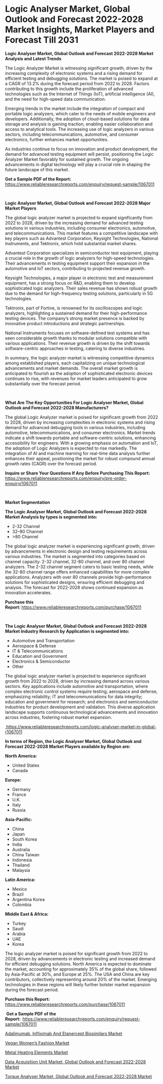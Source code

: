 <p><h1>Logic Analyser Market, Global Outlook and Forecast 2022-2028 Market Insights, Market Players and Forecast Till 2031</h1></p><p><strong>Logic Analyser Market, Global Outlook and Forecast 2022-2028 Market Analysis and Latest Trends</strong></p>
<p><p>The Logic Analyzer Market is witnessing significant growth, driven by the increasing complexity of electronic systems and a rising demand for efficient testing and debugging solutions. The market is poised to expand at a CAGR of 13.2% during the forecast period from 2022 to 2028. Factors contributing to this growth include the proliferation of advanced technologies such as the Internet of Things (IoT), artificial intelligence (AI), and the need for high-speed data communication.</p><p>Emerging trends in the market include the integration of compact and portable logic analyzers, which cater to the needs of mobile engineers and developers. Additionally, the adoption of cloud-based solutions for data storage and analysis is gaining traction, enabling easier collaboration and access to analytical tools. The increasing use of logic analyzers in various sectors, including telecommunications, automotive, and consumer electronics, further enhances market opportunities.</p><p>As industries continue to focus on innovation and product development, the demand for advanced testing equipment will persist, positioning the Logic Analyzer Market favorably for sustained growth. The ongoing advancements in digital technology will play a crucial role in shaping the future landscape of this market.</p></p>
<p><strong>Get a Sample PDF of the Report:&nbsp;</strong> <a href="https://www.reliableresearchreports.com/enquiry/request-sample/1067011">https://www.reliableresearchreports.com/enquiry/request-sample/1067011</a></p>
<p>&nbsp;</p>
<p><strong>Logic Analyser Market, Global Outlook and Forecast 2022-2028 Major Market Players</strong></p>
<p><p>The global logic analyzer market is projected to expand significantly from 2022 to 2028, driven by the increasing demand for advanced testing solutions in various industries, including consumer electronics, automotive, and telecommunications. This market features a competitive landscape with key players such as Advantest Corporation, Keysight Technologies, National Instruments, and Tektronix, which hold substantial market shares.</p><p>Advantest Corporation specializes in semiconductor test equipment, playing a crucial role in the growth of logic analyzers for high-speed technologies. Their advancements in testing equipment support their expansion in the automotive and IoT sectors, contributing to projected revenue growth.</p><p>Keysight Technologies, a major player in electronic test and measurement equipment, has a strong focus on R&D, enabling them to develop sophisticated logic analyzers. Their sales revenue has shown robust growth due to the demand for high-frequency testing solutions, particularly in 5G technologies.</p><p>Tektronix, part of Fortive, is renowned for its oscilloscopes and logic analyzers, highlighting a sustained demand for their high-performance testing devices. The company’s strong market presence is backed by innovative product introductions and strategic partnerships.</p><p>National Instruments focuses on software-defined test systems and has seen considerable growth thanks to modular solutions compatible with various applications. Their revenue growth is driven by the shift towards software-centric approaches in testing, catering to diverse industries.</p><p>In summary, the logic analyzer market is witnessing competitive dynamics among established players, each capitalizing on unique technological advancements and market demands. The overall market growth is anticipated to flourish as the adoption of sophisticated electronic devices continues to rise, with revenues for market leaders anticipated to grow substantially over the forecast period.</p></p>
<p>&nbsp;</p>
<p><strong>What Are The Key Opportunities For Logic Analyser Market, Global Outlook and Forecast 2022-2028 Manufacturers?</strong></p>
<p><p>The global Logic Analyzer market is poised for significant growth from 2022 to 2028, driven by increasing complexities in electronic systems and rising demand for advanced debugging tools in various industries, including automotive, telecommunications, and consumer electronics. Market trends indicate a shift towards portable and software-centric solutions, enhancing accessibility for engineers. With a growing emphasis on automation and IoT, the adoption of Logic Analyzers is expected to rise markedly. The integration of AI and machine learning for real-time data analysis further enhances their appeal, positioning the market for robust compound annual growth rates (CAGR) over the forecast period.</p></p>
<p><strong>Inquire or Share Your Questions If Any Before Purchasing This Report:</strong> <a href="https://www.reliableresearchreports.com/enquiry/pre-order-enquiry/1067011">https://www.reliableresearchreports.com/enquiry/pre-order-enquiry/1067011</a></p>
<p>&nbsp;</p>
<p><strong>Market Segmentation</strong></p>
<p><strong>The Logic Analyser Market, Global Outlook and Forecast 2022-2028 Market Analysis by types is segmented into:</strong></p>
<p><ul><li>2-32 Channel</li><li>32–80 Channel</li><li>>80 Channel</li></ul></p>
<p><p>The global logic analyzer market is experiencing significant growth, driven by advancements in electronic design and testing requirements across various industries. The market is segmented into categories based on channel capacity: 2-32 channel, 32-80 channel, and over 80 channel analyzers. The 2-32 channel segment caters to basic testing needs, while the 32-80 channel range offers enhanced capabilities for more complex applications. Analyzers with over 80 channels provide high-performance solutions for sophisticated designs, ensuring efficient debugging and analysis. The forecast for 2022-2028 shows continued expansion as innovation accelerates.</p></p>
<p><strong>Purchase this Report:&nbsp;</strong><a href="https://www.reliableresearchreports.com/purchase/1067011">https://www.reliableresearchreports.com/purchase/1067011</a></p>
<p>&nbsp;</p>
<p><strong>The Logic Analyser Market, Global Outlook and Forecast 2022-2028 Market Industry Research by Application is segmented into:</strong></p>
<p><ul><li>Automotive and Transportation</li><li>Aerospace & Defense</li><li>IT & Telecommunications</li><li>Education and Government</li><li>Electronics & Semiconductor</li><li>Other</li></ul></p>
<p><p>The global logic analyzer market is projected to experience significant growth from 2022 to 2028, driven by increasing demand across various sectors. Key applications include automotive and transportation, where complex electronic control systems require testing; aerospace and defense, emphasizing reliability; IT and telecommunications for data integrity; education and government for research; and electronics and semiconductor industries for product development and validation. This diverse application landscape supports continuous technological advancements and innovation across industries, fostering robust market expansion.</p></p>
<p><a href="https://www.reliableresearchreports.com/logic-analyser-market-in-global-r1067011">&nbsp;https://www.reliableresearchreports.com/logic-analyser-market-in-global-r1067011</a></p>
<p><strong>In terms of Region, the Logic Analyser Market, Global Outlook and Forecast 2022-2028 Market Players available by Region are:</strong></p>
<p>
    <p> <strong> North America: </strong>
        <ul>
            <li>United States</li>
            <li>Canada</li>
        </ul>
        </p> 
    <p> <strong> Europe: </strong>
        <ul>
            <li>Germany</li>
            <li>France</li>
            <li>U.K.</li>
            <li>Italy</li>
            <li>Russia</li>
        </ul>
        </p> 
    <p> <strong> Asia-Pacific: </strong>
        <ul>
            <li>China</li>
            <li>Japan</li>
            <li>South Korea</li>
            <li>India</li>
            <li>Australia</li>
            <li>China Taiwan</li>
            <li>Indonesia</li>
            <li>Thailand</li>
            <li>Malaysia</li>
        </ul>
        </p> 
    <p> <strong> Latin America: </strong>
        <ul>
            <li>Mexico</li>
            <li>Brazil</li>
            <li>Argentina Korea</li>
            <li>Colombia</li>
        </ul>
        </p> 
    <p> <strong> Middle East & Africa: </strong>
        <ul>
            <li>Turkey</li>
            <li>Saudi</li>
            <li>Arabia</li>
            <li>UAE</li>
            <li>Korea</li>
        </ul>
    </p>
    </p>
<p><p>The logic analyzer market is poised for significant growth from 2022 to 2028, driven by advancements in electronic testing and increased demand for efficient debugging solutions. North America is expected to dominate the market, accounting for approximately 35% of the global share, followed by Asia-Pacific at 30%, and Europe at 25%. The USA and China are key contributors, collectively representing around 20% of the market. Emerging technologies in these regions will likely further bolster market expansion during the forecast period.</p></p>
<p><strong>Purchase this Report: </strong><a href="https://www.reliableresearchreports.com/purchase/1067011">https://www.reliableresearchreports.com/purchase/1067011</a></p>
<p>&nbsp;<strong>Get a Sample PDF of the Report:&nbsp;&nbsp;</strong><a href="https://www.reliableresearchreports.com/enquiry/request-sample/1067011">https://www.reliableresearchreports.com/enquiry/request-sample/1067011</a></p>
<p><strong></strong></p>
<p><p><a href="https://issuu.com/reportprime-2/docs/adalimumab-infliximab-and-etanercep_3e211e218b321a">Adalimumab, Infliximab And Etanercept Biosimilars Market</a></p><p><a href="https://issuu.com/reportprime-2/docs/vegan-womens-fashion-market-size-20_cb356cea808a27">Vegan Women’s Fashion Market</a></p><p><a href="https://www.linkedin.com/pulse/strategic-insights-global-metal-heating-elements-market-trends-y7s7e?trackingId=KHGSNWuKTiKhwHcxaFqJiQ%3D%3D">Metal Heating Elements Market</a></p><p><a href="https://github.com/Krish2023na/Market-Research-Report-List-6/blob/main/data-acquisition-unit-market-global-outlook-and-forecast-2022-2028-market.md">Data Acquisition Unit Market, Global Outlook and Forecast 2022-2028 Market</a></p><p><a href="https://github.com/RickHolmes3/Market-Research-Report-List-6/blob/main/torque-analyser-market-global-outlook-and-forecast-2022-2028-market.md">Torque Analyser Market, Global Outlook and Forecast 2022-2028 Market</a></p></p>